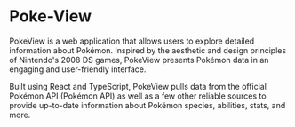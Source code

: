 # Poke-View
PokeView is a web application that allows users to explore detailed information about Pokémon. Inspired by the aesthetic and design principles of Nintendo's 2008 DS games, PokeView presents Pokémon data in an engaging and user-friendly interface.

Built using React and TypeScript, PokeView pulls data from the official Pokémon API (Pokémon API) as well as a few other reliable sources to provide up-to-date information about Pokémon species, abilities, stats, and more.
